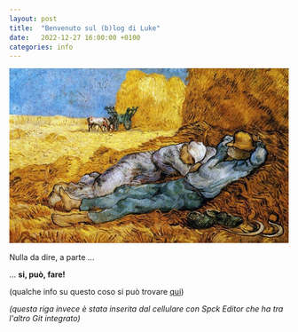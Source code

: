 ```yaml
---
layout: post
title:  "Benvenuto sul (b)log di Luke"
date:   2022-12-27 16:00:00 +0100
categories: info
---
```

![Immagine di testata](/assets/lavoratori.jpeg)

Nulla da dire, a parte ...

... **si, può, fare!**

(qualche info su questo coso si può trovare [qui](/about))

_(questa riga invece è stata inserita dal cellulare con Spck Editor che ha tra l'altro Git integrato)_